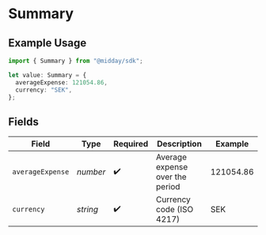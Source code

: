 # Summary

## Example Usage

```typescript
import { Summary } from "@midday/sdk";

let value: Summary = {
  averageExpense: 121054.86,
  currency: "SEK",
};
```

## Fields

| Field                           | Type                            | Required                        | Description                     | Example                         |
| ------------------------------- | ------------------------------- | ------------------------------- | ------------------------------- | ------------------------------- |
| `averageExpense`                | *number*                        | :heavy_check_mark:              | Average expense over the period | 121054.86                       |
| `currency`                      | *string*                        | :heavy_check_mark:              | Currency code (ISO 4217)        | SEK                             |